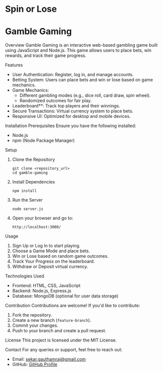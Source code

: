 # Spin or Lose
# Gamble Gaming

Overview
Gamble Gaming is an interactive web-based gambling game built using JavaScript and Node.js. This game allows users to place bets, win rewards, and track their game progress.

Features
- User Authentication: Register, log in, and manage accounts.
- Betting System: Users can place bets and win or lose based on game mechanics.
- Game Mechanics:
  - Different gambling modes (e.g., dice roll, card draw, spin wheel).
  - Randomized outcomes for fair play.
- Leaderboard**: Track top players and their winnings.
- Secure Transactions: Virtual currency system to place bets.
- Responsive UI: Optimized for desktop and mobile devices.

Installation
Prerequisites
Ensure you have the following installed:
- Node.js
- npm (Node Package Manager)

Setup
1. Clone the Repository
   ```
   git clone <repository_url>
   cd gamble-gaming
   ```

2. Install Dependencies
   ```
   npm install
   ```

3. Run the Server
   ```
   node server.js
   ```

4. Open your browser and go to:
   ```
   http://localhost:3000/
   ```

Usage
1. Sign Up or Log In to start playing.
2. Choose a Game Mode and place bets.
3. Win or Lose based on random game outcomes.
4. Track Your Progress on the leaderboard.
5. Withdraw or Deposit virtual currency.

Technologies Used
- Frontend: HTML, CSS, JavaScript
- Backend: Node.js, Express.js
- Database: MongoDB (optional for user data storage)

Contribution
Contributions are welcome! If you'd like to contribute:
1. Fork the repository.
2. Create a new branch (`feature-branch`).
3. Commit your changes.
4. Push to your branch and create a pull request.

License
This project is licensed under the MIT License.

Contact
For any queries or support, feel free to reach out:
- Email: sekar.gauthamraj@gmail.com
- GitHub: [GitHub Profile](https://github.com/yourprofile)
